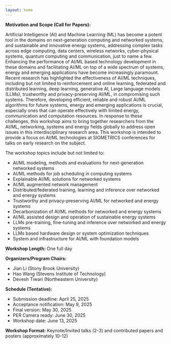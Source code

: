 ```yaml
---
layout: home
---
```


**Motivation and Scope (Call for Papers):**

Artificial Intelligence (AI) and Machine Learning (ML) has become a potent tool in the
domains on next-generation computing and networked systems, and sustainable and
innovative energy systems, addressing complex tasks across edge computing, data centers,
wireless networks, cyber-physical systems, quantum computing and communication, just
to name a few. Enhancing the performance of AI/ML based technology development in
these domains and facilitating AI/ML on top of a wide spectrum of systems, energy and
emerging applications have become increasingly paramount. Recent research has
highlighted the effectiveness of AI/ML techniques, including but not limited to
reinforcement and online learning, federated and distributed learning, deep learning,
generative AI, Large language models (LLMs), trustworthy and privacy-preserving
AI/ML, in compromising such systems. Therefore, developing efficient, reliable and robust
AI/ML algorithms for future systems, energy and emerging applications is crucial,
especially ones that can operate effectively with limited energy, communication and
computation resources. In response to these challenges, this workshop aims to bring
together researchers from the AI/ML, networking, systems and energy fields globally to
address open issues in this interdisciplinary research area. This workshop is intended to
provide a focus on AI/ML technologies at SIGMETRICS conferences for talks on early
research on the subject.

The workshop topics include but not limited to:

* AI/ML modeling, methods and evaluations for next-generation networked systems
* AI/ML methods for job scheduling in computing systems
* Explainable AI/ML solutions for networked systems
* AI/ML augmented network management
* Distributed/federated training, learning and inference over networked and energy
systems
* Trustworthy and privacy-preserving AI/ML for networked and energy systems
* Decarbonization of AI/ML methods for networked and energy systems
* AI/ML assisted design and operation of sustainable energy systems
* LLMs pre-training, fine-tuning and inference over networked and energy systems
* LLMs based hardware design or system optimization techniques
* System and infrastructure for AI/ML with foundation models


**Workshop Length:** One full day

**Organizers/Program Chairs:**

* Jian Li (Stony Brook University)
* Hao Wang (Stevens Institute of Technology)
* Devesh Tiwari (Northeastern University)

**Schedule (Tentative):**
* Submission deadline: April 25, 2025
* Acceptance notification: May 9, 2025
* Final version: May 30, 2025
* PER Camera ready: June 30, 2025
* Workshop date: June 13, 2025

**Workshop Format:**
Keynote/Invited talks (2-3) and contributed papers and posters
(approximately 10-12)